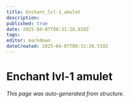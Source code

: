 ```yaml
---
title: Enchant_lvl-1_amulet
description: 
published: true
date: 2025-04-07T08:31:28.810Z
tags: 
editor: markdown
dateCreated: 2025-04-07T08:31:26.519Z
---
```


# Enchant lvl-1 amulet

*This page was auto-generated from structure.*